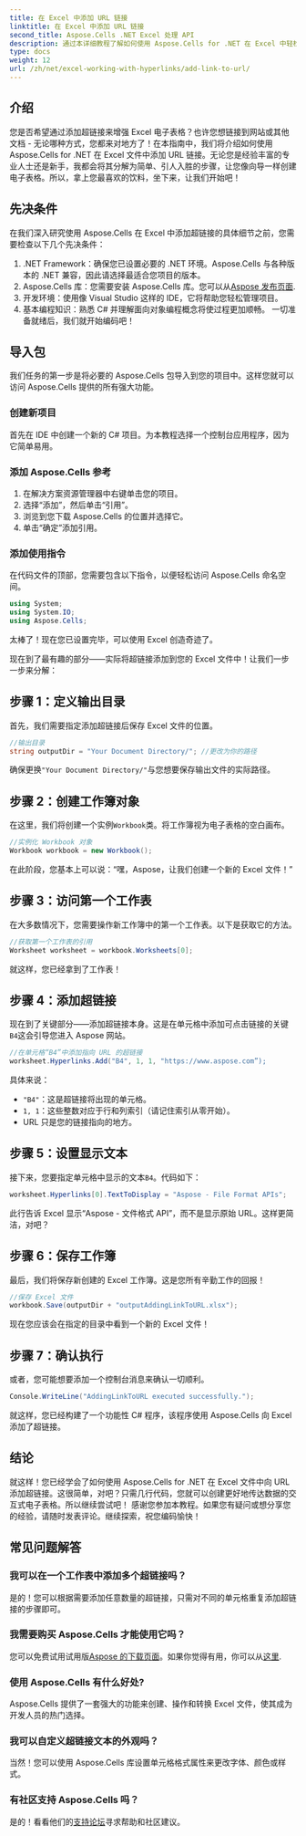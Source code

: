```yaml
---
title: 在 Excel 中添加 URL 链接
linktitle: 在 Excel 中添加 URL 链接
second_title: Aspose.Cells .NET Excel 处理 API
description: 通过本详细教程了解如何使用 Aspose.Cells for .NET 在 Excel 中轻松添加 URL 超链接。简化您的电子表格。
type: docs
weight: 12
url: /zh/net/excel-working-with-hyperlinks/add-link-to-url/
---
```

## 介绍
您是否希望通过添加超链接来增强 Excel 电子表格？也许您想链接到网站或其他文档 - 无论哪种方式，您都来对地方了！在本指南中，我们将介绍如何使用 Aspose.Cells for .NET 在 Excel 文件中添加 URL 链接。无论您是经验丰富的专业人士还是新手，我都会将其分解为简单、引人入胜的步骤，让您像向导一样创建电子表格。所以，拿上您最喜欢的饮料，坐下来，让我们开始吧！
## 先决条件
在我们深入研究使用 Aspose.Cells 在 Excel 中添加超链接的具体细节之前，您需要检查以下几个先决条件：
1. .NET Framework：确保您已设置必要的 .NET 环境。Aspose.Cells 与各种版本的 .NET 兼容，因此请选择最适合您项目的版本。
2. Aspose.Cells 库：您需要安装 Aspose.Cells 库。您可以从[Aspose 发布页面](https://releases.aspose.com/cells/net/).
3. 开发环境：使用像 Visual Studio 这样的 IDE，它将帮助您轻松管理项目。
4. 基本编程知识：熟悉 C# 并理解面向对象编程概念将使过程更加顺畅。
一切准备就绪后，我们就开始编码吧！
## 导入包
我们任务的第一步是将必要的 Aspose.Cells 包导入到您的项目中。这样您就可以访问 Aspose.Cells 提供的所有强大功能。
### 创建新项目
首先在 IDE 中创建一个新的 C# 项目。为本教程选择一个控制台应用程序，因为它简单易用。
### 添加 Aspose.Cells 参考
1. 在解决方案资源管理器中右键单击您的项目。
2. 选择“添加”，然后单击“引用”。
3. 浏览到您下载 Aspose.Cells 的位置并选择它。
4. 单击“确定”添加引用。
### 添加使用指令
在代码文件的顶部，您需要包含以下指令，以便轻松访问 Aspose.Cells 命名空间。
```csharp
using System;
using System.IO;
using Aspose.Cells;
```
太棒了！现在您已设置完毕，可以使用 Excel 创造奇迹了。

现在到了最有趣的部分——实际将超链接添加到您的 Excel 文件中！让我们一步一步来分解：
## 步骤 1：定义输出目录
首先，我们需要指定添加超链接后保存 Excel 文件的位置。 
```csharp
//输出目录
string outputDir = "Your Document Directory/"; //更改为你的路径
```
确保更换`"Your Document Directory/"`与您想要保存输出文件的实际路径。 
## 步骤 2：创建工作簿对象
在这里，我们将创建一个实例`Workbook`类。将工作簿视为电子表格的空白画布。
```csharp
//实例化 Workbook 对象
Workbook workbook = new Workbook();
```
在此阶段，您基本上可以说：“嘿，Aspose，让我们创建一个新的 Excel 文件！”
## 步骤 3：访问第一个工作表
在大多数情况下，您需要操作新工作簿中的第一个工作表。以下是获取它的方法。
```csharp
//获取第一个工作表的引用
Worksheet worksheet = workbook.Worksheets[0];
```
就这样，您已经拿到了工作表！
## 步骤 4：添加超链接
现在到了关键部分——添加超链接本身。这是在单元格中添加可点击链接的关键`B4`这会引导您进入 Aspose 网站。
```csharp
//在单元格“B4”中添加指向 URL 的超链接
worksheet.Hyperlinks.Add("B4", 1, 1, "https://www.aspose.com”);
```
具体来说：
- `"B4"`：这是超链接将出现的单元格。
- `1, 1`：这些整数对应于行和列索引（请记住索引从零开始）。
- URL 只是您的链接指向的地方。
## 步骤 5：设置显示文本
接下来，您要指定单元格中显示的文本`B4`。代码如下：
```csharp
worksheet.Hyperlinks[0].TextToDisplay = "Aspose - File Format APIs";
```
此行告诉 Excel 显示“Aspose - 文件格式 API”，而不是显示原始 URL。这样更简洁，对吧？
## 步骤 6：保存工作簿
最后，我们将保存新创建的 Excel 工作簿。这是您所有辛勤工作的回报！
```csharp
//保存 Excel 文件
workbook.Save(outputDir + "outputAddingLinkToURL.xlsx");
```
现在您应该会在指定的目录中看到一个新的 Excel 文件！
## 步骤 7：确认执行
或者，您可能想要添加一个控制台消息来确认一切顺利。
```csharp
Console.WriteLine("AddingLinkToURL executed successfully.");
```
就这样，您已经构建了一个功能性 C# 程序，该程序使用 Aspose.Cells 向 Excel 添加了超链接。
## 结论
就这样！您已经学会了如何使用 Aspose.Cells for .NET 在 Excel 文件中向 URL 添加超链接。这很简单，对吧？只需几行代码，您就可以创建更好地传达数据的交互式电子表格。所以继续尝试吧！
感谢您参加本教程。如果您有疑问或想分享您的经验，请随时发表评论。继续探索，祝您编码愉快！
## 常见问题解答
### 我可以在一个工作表中添加多个超链接吗？  
是的！您可以根据需要添加任意数量的超链接，只需对不同的单元格重复添加超链接的步骤即可。
### 我需要购买 Aspose.Cells 才能使用它吗？  
您可以免费试用试用版[Aspose 的下载页面](https://releases.aspose.com/)。如果你觉得有用，你可以从[这里](https://purchase.aspose.com/buy).
### 使用 Aspose.Cells 有什么好处?  
Aspose.Cells 提供了一套强大的功能来创建、操作和转换 Excel 文件，使其成为开发人员的热门选择。
### 我可以自定义超链接文本的外观吗？  
当然！您可以使用 Aspose.Cells 库设置单元格格式属性来更改字体、颜色或样式。
### 有社区支持 Aspose.Cells 吗？  
是的！看看他们的[支持论坛](https://forum.aspose.com/c/cells/9)寻求帮助和社区建议。